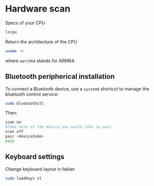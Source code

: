 # Hardware scan

Specs of your CPU

```sh
lscpu 
```

Return the architecture of the CPU

```sh
uname -m 
```

where ```aarch64``` stands for ARM64.

## Bluetooth peripherical installation

To connect a Bluetooth device, use a ```systemd``` shortcut to manage the bluetooth
control service:

```sh
sudo bluetoothctl
```

Then: 

```sh
scan on
#Take note of the device you would like to pair
scan off
pair <deviceCode>
exit
```

## Keyboard settings

Change keyboard layout in Italian

```sh
sudo loadkeys it 
```
<!--  Script to show the footer   -->
<html>
<script
    src="https://code.jquery.com/jquery-3.3.1.js"
    integrity="sha256-2Kok7MbOyxpgUVvAk/HJ2jigOSYS2auK4Pfzbm7uH60="
    crossorigin="anonymous">
</script>
<script>
$(function(){
  $("#footer").load("../footers/footer.html");
});
</script>
<body>
<div id="footer"></div>
</body>
</html>
